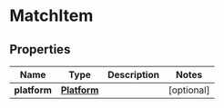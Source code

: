 # MatchItem

## Properties
Name | Type | Description | Notes
------------ | ------------- | ------------- | -------------
**platform** | [**Platform**](Platform.md) |  |  [optional]
